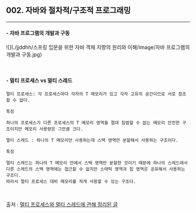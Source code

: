 ## 002. 자바와 절차적/구조적 프로그래밍
***

#### - 자바 프로그램의 개발과 구동

![](./jjddhh/스프링 입문을 위한 자바 객체 지향의 원리와 이해/image/자바 프로그램의 개발과 구동.jpg)

<br/>

#### - 멀티 프로세스 vs 멀티 스레드

```
멀티 프로세스: 각 프로세스마다 각자의 T 메모리가 있고 각자 고유의 공간이므로 서로 참조할 수 없다.

특징

하나의 프로세스가 다른 프로세스의 T 메모리 영역을 절대 침범할 수 없는 메모리 안전한 구조이지만 메모리 사용량은 그만큼 크다.
```

```
멀티 스레드 : 하나의 T 메모리만 사용하는데 스택 영역만 분할해서 사용하는 구조이다.

특징

멀티 스레드는 하나의 T 메모리 안에서 스택 영역만 분할한 것이기 때문에 하나의 스레드에서
다른 스레드의 스택 영역에는 접근할 수 없지만 스태틱 영역과 힙 영역은 공유해서 사용하는 구조다.
따라서 멀티 프로세스 대비 메모리를 적게 사용할 수 있는 구조다.
```

<br/>

출처 : [멀티 프로세스와 멀티 스레드에 관해 정리된 글](https://wooody92.github.io/os/%EB%A9%80%ED%8B%B0-%ED%94%84%EB%A1%9C%EC%84%B8%EC%8A%A4%EC%99%80-%EB%A9%80%ED%8B%B0-%EC%8A%A4%EB%A0%88%EB%93%9C/)